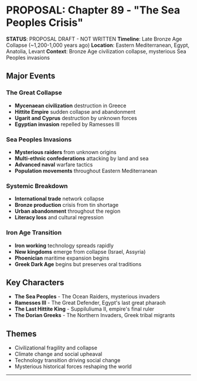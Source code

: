 # PROPOSAL: Chapter 89 - "The Sea Peoples Crisis"

**STATUS**: PROPOSAL DRAFT - NOT WRITTEN
**Timeline**: Late Bronze Age Collapse (~1,200-1,000 years ago)
**Location**: Eastern Mediterranean, Egypt, Anatolia, Levant
**Context**: Bronze Age civilization collapse, mysterious Sea Peoples invasions

## Major Events
### The Great Collapse
- **Mycenaean civilization** destruction in Greece
- **Hittite Empire** sudden collapse and abandonment
- **Ugarit and Cyprus** destruction by unknown forces
- **Egyptian invasion** repelled by Ramesses III

### Sea Peoples Invasions
- **Mysterious raiders** from unknown origins
- **Multi-ethnic confederations** attacking by land and sea
- **Advanced naval** warfare tactics
- **Population movements** throughout Eastern Mediterranean

### Systemic Breakdown
- **International trade** network collapse
- **Bronze production** crisis from tin shortage
- **Urban abandonment** throughout the region
- **Literacy loss** and cultural regression

### Iron Age Transition
- **Iron working** technology spreads rapidly
- **New kingdoms** emerge from collapse (Israel, Assyria)
- **Phoenician** maritime expansion begins
- **Greek Dark Age** begins but preserves oral traditions

## Key Characters
- **The Sea Peoples** - The Ocean Raiders, mysterious invaders
- **Ramesses III** - The Great Defender, Egypt's last great pharaoh
- **The Last Hittite King** - Suppiluliuma II, empire's final ruler
- **The Dorian Greeks** - The Northern Invaders, Greek tribal migrants

## Themes
- Civilizational fragility and collapse
- Climate change and social upheaval
- Technology transition driving social change
- Mysterious historical forces reshaping the world

---
